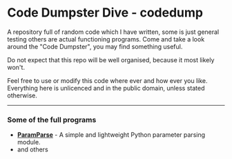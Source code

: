 # Code Dumpster Dive - codedump


A repository full of random code which I have written, some is just general testing others are actual functioning programs. Come and take a look around the "Code Dumpster", you may find something useful.

Do not expect that this repo will be well organised, because it most likely won't.

Feel free to use or modify this code where ever and how ever you like. Everything here is unlicenced and in the public domain, unless stated otherwise.
 
---

### Some of the full programs

* **[ParamParse]** - A simple and lightweight Python parameter parsing module.
* and others

[ParamParse]:https://github.com/axvr/codedump/tree/master/python/paramparse
